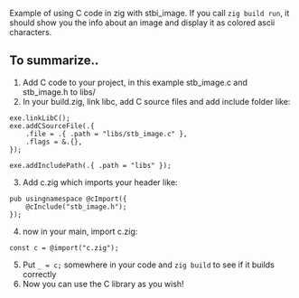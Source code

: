 Example of using C code in zig with stbi_image. If you call `zig build run`, it should show you the info about an image and display it as colored ascii characters.

## To summarize..

1. Add C code to your project, in this example stb_image.c and stb_image.h to libs/
2. In your build.zig, link libc, add C source files and add include folder like:
```zig
exe.linkLibC();
exe.addCSourceFile(.{
    .file = .{ .path = "libs/stb_image.c" },
    .flags = &.{},
});

exe.addIncludePath(.{ .path = "libs" });
```
3. Add c.zig which imports your header like:
```zig
pub usingnamespace @cImport({
    @cInclude("stb_image.h");
});
```
4. now in your main, import c.zig:
```zig
const c = @import("c.zig");
```
5. Put `_ = c;` somewhere in your code and `zig build` to see if it builds correctly
6. Now you can use the C library as you wish!
